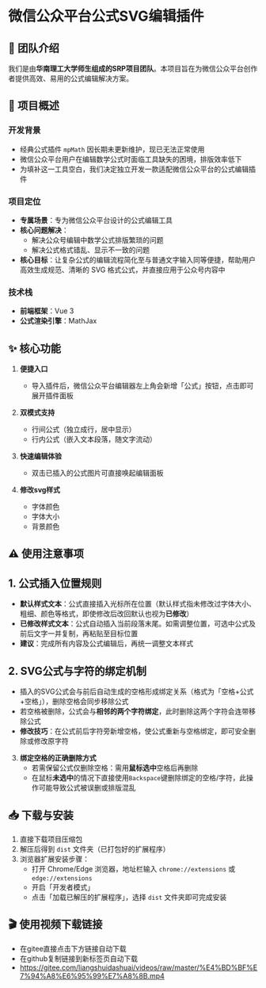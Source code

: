 # 微信公众平台公式SVG编辑插件

## 👥 团队介绍

我们是由**华南理工大学师生组成的SRP项目团队**。本项目旨在为微信公众平台创作者提供高效、易用的公式编辑解决方案。

## 📝 项目概述

### 开发背景

- 经典公式插件 `mpMath` 因长期未更新维护，现已无法正常使用
- 微信公众平台用户在编辑数学公式时面临工具缺失的困境，排版效率低下
- 为填补这一工具空白，我们决定独立开发一款适配微信公众平台的公式编辑插件

### 项目定位

- **专属场景**：专为微信公众平台设计的公式编辑工具
- **核心问题解决**：
  - 解决公众号编辑中数学公式排版繁琐的问题
  - 解决公式格式错乱、显示不一致的问题
- **核心目标**：让复杂公式的编辑流程简化至与普通文字输入同等便捷，帮助用户高效生成规范、清晰的 SVG 格式公式，并直接应用于公众号内容中

### 技术栈

- **前端框架**：Vue 3
- **公式渲染引擎**：MathJax

## ✨ 核心功能

1. **便捷入口**

   - 导入插件后，微信公众平台编辑器左上角会新增「公式」按钮，点击即可展开插件面板

2. **双模式支持**

   - 行间公式（独立成行，居中显示）
   - 行内公式（嵌入文本段落，随文字流动）

3. **快速编辑体验**

   - 双击已插入的公式图片可直接唤起编辑面板

4. **修改svg样式**

   - 字体颜色
   - 字体大小
   - 背景颜色

## ⚠️ 使用注意事项

## 1. 公式插入位置规则

- **默认样式文本**：公式直接插入光标所在位置（默认样式指未修改过字体大小、粗细、颜色等格式，即使修改后改回默认也视为**已修改**）
- **已修改样式文本**：公式自动插入当前段落末尾。如需调整位置，可选中公式及前后文字一并复制，再粘贴至目标位置
- **建议**：完成所有内容及公式编辑后，再统一调整文本样式

## 2. SVG公式与字符的绑定机制

- 插入的SVG公式会与前后自动生成的空格形成绑定关系（格式为「空格+公式+空格」），删除空格会同步移除公式
- 若空格被删除，公式会与**相邻的两个字符绑定**，此时删除这两个字符会连带移除公式
- **修改技巧**：在公式前后字符旁新增空格，使公式重新与空格绑定，即可安全删除或修改原字符

3. **绑定空格的正确删除方式**
   - 若需保留公式仅删除空格：需用**鼠标选中**空格后再删除
   - 在鼠标**未选中**的情况下直接使用`Backspace`键删除绑定的空格/字符，此操作可能导致公式被误删或排版混乱

## 📥 下载与安装

1. 直接下载项目压缩包
2. 解压后得到 `dist` 文件夹（已打包好的扩展程序）
3. 浏览器扩展安装步骤：
   - 打开 Chrome/Edge 浏览器，地址栏输入 `chrome://extensions` 或`edge://extensions`
   - 开启「开发者模式」
   - 点击「加载已解压的扩展程序」，选择 `dist` 文件夹即可完成安装

## 🎬 使用视频下载链接

- 在gitee直接点击下方链接自动下载
- 在github复制链接到新标签页自动下载
- https://gitee.com/liangshuidashuai/videos/raw/master/%E4%BD%BF%E7%94%A8%E6%95%99%E7%A8%8B.mp4
